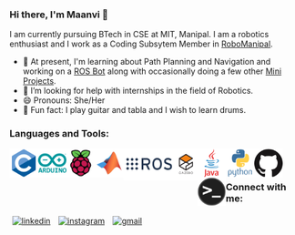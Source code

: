 ### Hi there, I'm Maanvi 👋

I am currently pursuing BTech in CSE at MIT, Manipal. I am a robotics enthusiast and I work as a Coding Subsytem Member in [RoboManipal](https://robomanipal.com/#/).  

- 🌱 At present, I'm learning about Path Planning and Navigation and working on a [ROS Bot](https://github.com/maanvisingh/ROS_Bot) along with occasionally doing a few other [Mini Projects](https://github.com/maanvisingh/Mini_Projects).
- 🤔 I’m looking for help with internships in the field of Robotics.   
- 😄 Pronouns: She/Her
- 🎵 Fun fact: I play guitar and tabla and I wish to learn drums. 
 
 ### Languages and Tools:
<img align="left" alt="" width="50px" src="https://github.com/devicons/devicon/blob/master/icons/c/c-original.svg" />
<img align="left" alt="" width="50px" src="https://github.com/devicons/devicon/blob/master/icons/arduino/arduino-original-wordmark.svg" />
<img align="left" width="50px" src="https://github.com/devicons/devicon/blob/master/icons/raspberrypi/raspberrypi-original.svg" />
<img align="left" alt="" width="50px" src="https://github.com/devicons/devicon/blob/master/icons/matlab/matlab-original.svg" />
<img align="left" alt="" width="130px" src="https://github.com/ashutoshtiwari13/ashutoshtiwari13/blob/master/images/ROS.png" />
<img align="left" width="50px" src="https://github.com/devicons/devicon/blob/master/icons/java/java-original-wordmark.svg" />
<img align="left" width="50px" src="https://github.com/devicons/devicon/blob/master/icons/python/python-original-wordmark.svg" />
<img align="left" alt="GitHub" width="50px" src="https://raw.githubusercontent.com/github/explore/78df643247d429f6cc873026c0622819ad797942/topics/github/github.png" />
<img align="left" alt="Terminal" width="50px" src="https://raw.githubusercontent.com/github/explore/80688e429a7d4ef2fca1e82350fe8e3517d3494d/topics/terminal/terminal.png" />
<br>
<br>

### Connect with me:
<p align="left"> 
<a href="https://www.linkedin.com/in/maanvi-singh-b163741a5/"><img alt="linkedin" width="8%" style="padding:5px" src="https://img.icons8.com/nolan/512/linkedin.png"/></a> 
<a href="https://www.instagram.com/maanvisingh_/"><img alt="instagram" width="8%" style="padding:5px" src="https://img.icons8.com/nolan/512/instagram-new.png"/></a> 
<a href="mailto: singhmaanvi3@gmail.com"><img alt="gmail" width="8%" style="padding:5px" src="https://img.icons8.com/nolan/512/gmail.png"/></a>
 </p>
 
